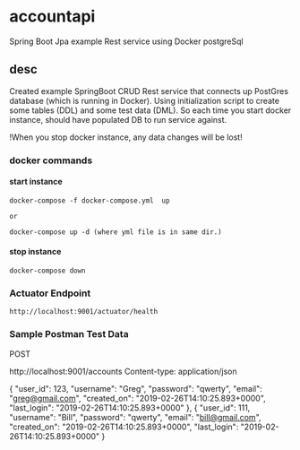 # accountapi
Spring Boot Jpa example Rest service using Docker postgreSql

## desc
Created example SpringBoot CRUD Rest service that connects up PostGres database (which is running in Docker). 
Using initialization script to create some tables (DDL) and some test data (DML). So each time you start docker instance, should have populated DB to run service against. 

!When you stop docker instance, any data changes will be lost!

### docker commands
#### start instance
	docker-compose -f docker-compose.yml  up 

	or

	docker-compose up -d (where yml file is in same dir.)

#### stop instance
	docker-compose down

### Actuator Endpoint
	http://localhost:9001/actuator/health

### Sample Postman Test Data

POST

http://localhost:9001/accounts
Content-type: application/json

{
	"user_id": 123,
	"username": "Greg",
	"password": "qwerty",
	"email": "greg@gmail.com",
	"created_on": "2019-02-26T14:10:25.893+0000",
	"last_login": "2019-02-26T14:10:25.893+0000"
},
{
	"user_id": 111,
	"username": "Bill",
	"password": "qwerty",
	"email": "bill@gmail.com",
	"created_on": "2019-02-26T14:10:25.893+0000",
	"last_login": "2019-02-26T14:10:25.893+0000"
}
